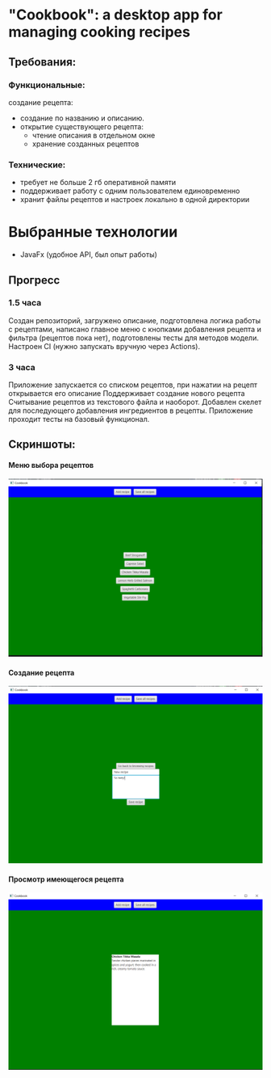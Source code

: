 # "Cookbook": a desktop app for managing cooking recipes



## Требования:
### Функциональные:
создание рецепта:
- создание по названию и описанию.
- открытие существующего рецепта:
  - чтение описания в отдельном окне
  - хранение созданных рецептов
### Технические:
- требует не больше 2 гб оперативной памяти
- поддерживает работу с одним пользователем единовременно
- хранит файлы рецептов и настроек локально в одной директории

# Выбранные технологии
- JavaFx (удобное API, был опыт работы)

## Прогресс
### 1.5 часа
Создан репозиторий, загружено описание, подготовлена логика работы с рецептами, написано главное меню с кнопками добавления рецепта и фильтра (рецептов пока нет), подготовлены тесты для методов модели. Настроен CI (нужно запускать вручную через Actions).
### 3 часа
Приложение запускается со списком рецептов, при нажатии на рецепт открывается его описание
Поддерживает создание нового рецепта
Считывание рецептов из текстового файла и наоборот.
Добавлен скелет для последующего добавления ингредиентов в рецепты.
Приложение проходит тесты на базовый функционал.

## Скриншоты:
#### Меню выбора рецептов
![s1](docs/screenshots/main_menu.png)
#### Создание рецепта
![s1](docs/screenshots/recipe_creation.png)
#### Просмотр имеющегося рецепта
![s1](docs/screenshots/recipe_view.png)

